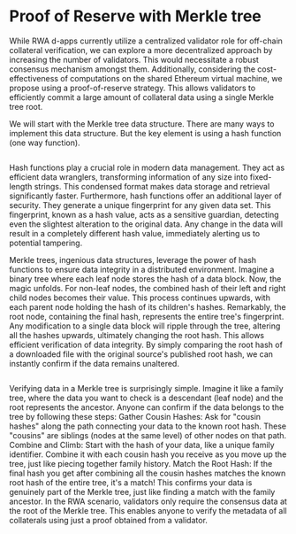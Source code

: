 # Proof of Reserve with Merkle tree

While RWA d-apps currently utilize a centralized validator role for off-chain collateral verification, we can explore a more decentralized approach by increasing the number of validators. This would necessitate a robust consensus mechanism amongst them. Additionally, considering the cost-effectiveness of computations on the shared Ethereum virtual machine, we propose using a proof-of-reserve strategy. This allows validators to efficiently commit a large amount of collateral data using a single Merkle tree root.

We will start with the Merkle tree data structure. There are many ways to implement this data structure. But the key element is using a hash function (one way function). 

<img src="/img/ml-quant/one-way function.png" alt="" />
      
Hash functions play a crucial role in modern data management. They act as efficient data wranglers, transforming information of any size into fixed-length strings. This condensed format makes data storage and retrieval significantly faster. Furthermore, hash functions offer an additional layer of security. They generate a unique fingerprint for any given data set. This fingerprint, known as a hash value, acts as a sensitive guardian, detecting even the slightest alteration to the original data. Any change in the data will result in a completely different hash value, immediately alerting us to potential tampering.

Merkle trees, ingenious data structures, leverage the power of hash functions to ensure data integrity in a distributed environment. Imagine a binary tree where each leaf node stores the hash of a data block. Now, the magic unfolds. For non-leaf nodes, the combined hash of their left and right child nodes becomes their value. This process continues upwards, with each parent node holding the hash of its children's hashes. Remarkably, the root node, containing the final hash, represents the entire tree's fingerprint. Any modification to a single data block will ripple through the tree, altering all the hashes upwards, ultimately changing the root hash. This allows efficient verification of data integrity. By simply comparing the root hash of a downloaded file with the original source's published root hash, we can instantly confirm if the data remains unaltered.

<img src="/img/ml-quant/Merkle trees.drawio.png" alt="" />

Verifying data in a Merkle tree is surprisingly simple. Imagine it like a family tree, where the data you want to check is a descendant (leaf node) and the root represents the ancestor. Anyone can confirm if the data belongs to the tree by following these steps:
Gather Cousin Hashes: Ask for "cousin hashes" along the path connecting your data to the known root hash. These "cousins" are siblings (nodes at the same level) of other nodes on that path.
Combine and Climb: Start with the hash of your data, like a unique family identifier. Combine it with each cousin hash you receive as you move up the tree, just like piecing together family history.
Match the Root Hash: If the final hash you get after combining all the cousin hashes matches the known root hash of the entire tree, it's a match! This confirms your data is genuinely part of the Merkle tree, just like finding a match with the family ancestor.
In the RWA scenario, validators only require the consensus data at the root of the Merkle tree. This enables anyone to verify the metadata of all collaterals using just a proof obtained from a validator.
